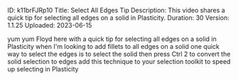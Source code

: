 ID: k11brFJRp10
Title: Select All Edges Tip
Description: This video shares a quick tip for selecting all edges on a solid in Plasticity.
Duration: 30
Version: 1.1.25
Uploaded: 2023-06-15

yum yum Floyd here with a quick tip for
selecting all edges on a solid in
Plasticity when I'm looking to add
fillets to all edges on a solid one
quick way to select the edges is to
select the solid then press Ctrl 2 to
convert the solid selection to edges add
this technique to your selection toolkit
to speed up selecting in Plasticity
